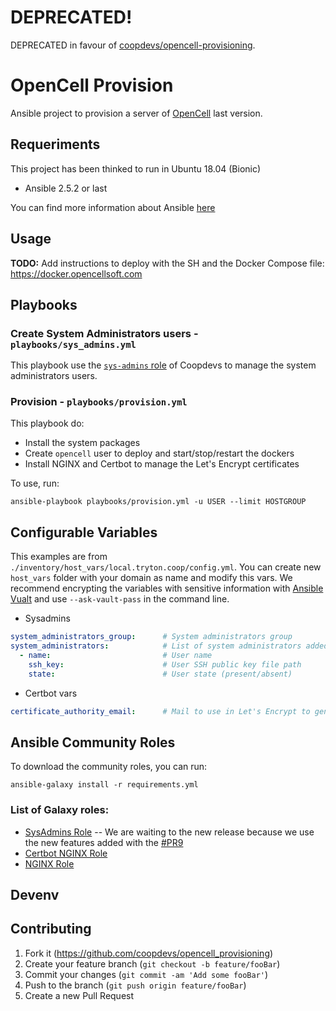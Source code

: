# DEPRECATED!

DEPRECATED in favour of [coopdevs/opencell-provisioning](https://gitlab.com/coopdevs/opencell-provisioning/).

# OpenCell Provision

Ansible project to provision a server of [OpenCell](https://opencellsoft.com/) last version.

## Requeriments

This project has been thinked to run in Ubuntu 18.04 (Bionic)

* Ansible 2.5.2 or last

You can find more information about Ansible [here](http://docs.ansible.com/)

## Usage
**TODO:** Add instructions to deploy with the SH and the Docker Compose file: https://docker.opencellsoft.com

## Playbooks

### Create System Administrators users - `playbooks/sys_admins.yml`

This playbook use the [`sys-admins` role](https://github.com/coopdevs/sys-admins-role) of Coopdevs to manage the system administrators users.

### Provision - `playbooks/provision.yml`
This playbook do:

* Install the system packages
* Create `opencell` user to deploy and start/stop/restart the dockers
* Install NGINX and Certbot to manage the Let's Encrypt certificates

To use, run:
```
ansible-playbook playbooks/provision.yml -u USER --limit HOSTGROUP
```

## Configurable Variables

This examples are from `./inventory/host_vars/local.tryton.coop/config.yml`. You can create new `host_vars` folder with your domain as name and modify this vars.
We recommend encrypting the variables with sensitive information with [Ansible Vualt](https://docs.ansible.com/ansible/2.4/vault.html) and use `--ask-vault-pass` in the command line.

* Sysadmins
```YAML
system_administrators_group:      # System administrators group
system_administrators:            # List of system administrators added to the group
  - name:                         # User name
    ssh_key:                      # User SSH public key file path
    state:                        # User state (present/absent)
```

* Certbot vars
```YAML
certificate_authority_email:      # Mail to use in Let's Encrypt to generate  the certificate
```

## Ansible Community Roles

To download the community roles, you can run:
```
ansible-galaxy install -r requirements.yml
```

### List of Galaxy roles:

* [SysAdmins Role](https://galaxy.ansible.com/coopdevs/sys-admins-role) -- We are waiting to the new release because we use the new features added with the [#PR9](https://github.com/coopdevs/certbot_nginx/pull/9)
* [Certbot NGINX Role](https://galaxy.ansible.com/coopdevs/certbot_nginx)
* [NGINX Role](https://galaxy.ansible.com/jdauphant/nginx)

## Devenv

## Contributing

1. Fork it (<https://github.com/coopdevs/opencell_provisioning>)
2. Create your feature branch (`git checkout -b feature/fooBar`)
3. Commit your changes (`git commit -am 'Add some fooBar'`)
4. Push to the branch (`git push origin feature/fooBar`)
5. Create a new Pull Request

